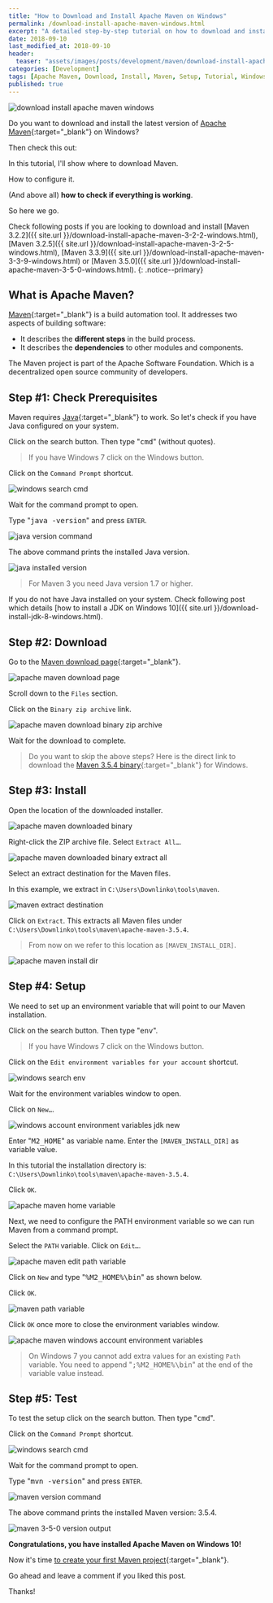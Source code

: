 ```yaml
---
title: "How to Download and Install Apache Maven on Windows"
permalink: /download-install-apache-maven-windows.html
excerpt: "A detailed step-by-step tutorial on how to download and install the latest version of Apache Maven on Windows 10."
date: 2018-09-10
last_modified_at: 2018-09-10
header:
  teaser: "assets/images/posts/development/maven/download-install-apache-maven-windows.png"
categories: [Development]
tags: [Apache Maven, Download, Install, Maven, Setup, Tutorial, Windows]
published: true
---
```


<img src="{{ site.url }}/assets/images/posts/development/maven/download-install-apache-maven-windows.png" alt="download install apache maven windows" class="align-right title-image">

Do you want to download and install the latest version of [Apache Maven](https://maven.apache.org/){:target="_blank"} on Windows?

Then check this out:

In this tutorial, I'll show where to download Maven.

How to configure it.

(And above all) **how to check if everything is working**.

So here we go.

Check following posts if you are looking to download and install [Maven 3.2.2]({{ site.url }}/download-install-apache-maven-3-2-2-windows.html), [Maven 3.2.5]({{ site.url }}/download-install-apache-maven-3-2-5-windows.html), [Maven 3.3.9]({{ site.url }}/download-install-apache-maven-3-3-9-windows.html) or [Maven 3.5.0]({{ site.url }}/download-install-apache-maven-3-5-0-windows.html).
{: .notice--primary}

## What is Apache Maven?

[Maven](https://en.wikipedia.org/wiki/Apache_Maven){:target="_blank"} is a build automation tool. It addresses two aspects of building software:
* It describes the **different steps** in the build process.
* It describes the **dependencies** to other modules and components.

The Maven project is part of the Apache Software Foundation. Which is a decentralized open source community of developers.

## Step #1: Check Prerequisites

Maven requires [Java](http://www.oracle.com/technetwork/java/javase/downloads/index.html){:target="_blank"} to work. So let's check if you have Java configured on your system.

Click on the search button. Then type "<kbd>cmd</kbd>" (without quotes).

> If you have Windows 7 click on the Windows button.

Click on the `Command Prompt` shortcut.

<img src="{{ site.url }}/assets/images/posts/development/windows-search-cmd.png" alt="windows search cmd">

Wait for the command prompt to open.

Type "<kbd>java -version</kbd>" and press `ENTER`.

<img src="{{ site.url }}/assets/images/posts/development/java-version-command.png" alt="java version command">

The above command prints the installed Java version.

<img src="{{ site.url }}/assets/images/posts/development/java-installed-version.png" alt="java installed version">

> For Maven 3 you need Java version 1.7 or higher.

If you do not have Java installed on your system. Check following post which details [how to install a JDK on Windows 10]({{ site.url }}/download-install-jdk-8-windows.html).

## Step #2: Download

Go to the [Maven download page](https://maven.apache.org/download.cgi){:target="_blank"}.

<img src="{{ site.url }}/assets/images/posts/development/maven/apache-maven-download-page.png" alt="apache maven download page">

Scroll down to the `Files` section.

Click on the `Binary zip archive` link.

<img src="{{ site.url }}/assets/images/posts/development/maven/apache-maven-download-binary-zip-archive.png" alt="apache maven download binary zip archive">

Wait for the download to complete.

> Do you want to skip the above steps? Here is the direct link to download the [Maven 3.5.4 binary](http://www-us.apache.org/dist/maven/maven-3/3.5.4/binaries/apache-maven-3.5.4-bin.zip){:target="_blank"} for Windows.

## Step #3: Install

Open the location of the downloaded installer.

<img src="{{ site.url }}/assets/images/posts/development/maven/apache-mavendownloaded-binary.png" alt="apache maven downloaded binary">

Right-click the ZIP archive file. Select `Extract All…`.

<img src="{{ site.url }}/assets/images/posts/development/maven/apache-maven-downloaded-binary-extract-all.png" alt="apache maven downloaded binary extract all">

Select an extract destination for the Maven files.

In this example, we extract in `C:\Users\Downlinko\tools\maven`.

<img src="{{ site.url }}/assets/images/posts/development/maven/maven-extract-destination.png" alt="maven extract destination">

Click on `Extract`. This extracts all Maven files under `C:\Users\Downlinko\tools\maven\apache-maven-3.5.4`.

> From now on we refer to this location as `[MAVEN_INSTALL_DIR]`.

<img src="{{ site.url }}/assets/images/posts/development/maven/apache-maven-install-dir.png" alt="apache maven install dir">

## Step #4: Setup

We need to set up an environment variable that will point to our Maven installation.

Click on the search button. Then type "<kbd>env</kbd>".

> If you have Windows 7 click on the Windows button.

Click on the `Edit environment variables for your account` shortcut.

<img src="{{ site.url }}/assets/images/posts/development/windows-search-env.png" alt="windows search env">

Wait for the environment variables window to open.

Click on `New…`.

<img src="{{ site.url }}/assets/images/posts/development/windows-account-environment-variables-jdk-new.png" alt="windows account environment variables jdk new">

Enter "<kbd>M2_HOME</kbd>" as variable name. Enter the `[MAVEN_INSTALL_DIR]` as variable value.

In this tutorial the installation directory is: `C:\Users\Downlinko\tools\maven\apache-maven-3.5.4`.

Click `OK`.

<img src="{{ site.url }}/assets/images/posts/development/maven/apache-maven-home-variable.png" alt="apache maven home variable">

Next, we need to configure the PATH environment variable so we can run Maven from a command prompt.

Select the `PATH` variable. Click on `Edit…`.

<img src="{{ site.url }}/assets/images/posts/development/maven/apache-maven-edit-path-variable.png" alt="apache maven edit path variable">

Click on `New` and type "<kbd>%M2_HOME%\bin</kbd>" as shown below.

Click `OK`.

<img src="{{ site.url }}/assets/images/posts/development/maven/maven-path-variable.png" alt="maven path variable">

Click `OK` once more to close the environment variables window.

<img src="{{ site.url }}/assets/images/posts/development/maven/apache-maven-windows-account-environment-variables.png" alt="apache maven windows account environment variables">

> On Windows 7 you cannot add extra values for an existing `Path` variable. You need to append "<kbd>;%M2_HOME%\bin</kbd>" at the end of the variable value instead.

## Step #5: Test

To test the setup click on the search button. Then type "<kbd>cmd</kbd>".

Click on the `Command Prompt` shortcut.

<img src="{{ site.url }}/assets/images/posts/development/windows-search-cmd.png" alt="windows search cmd">

Wait for the command prompt to open.

Type "<kbd>mvn -version</kbd>" and press `ENTER`.

<img src="{{ site.url }}/assets/images/posts/development/maven/maven-version-command.png" alt="maven version command">

The above command prints the installed Maven version: 3.5.4.

<img src="{{ site.url }}/assets/images/posts/development/maven/apache-maven-version-output.png" alt="maven 3-5-0 version output">

**Congratulations, you have installed Apache Maven on Windows 10!**

Now it's time [to create your first Maven project](https://maven.apache.org/guides/getting-started/maven-in-five-minutes.html){:target="_blank"}.

Go ahead and leave a comment if you liked this post.

Thanks!
